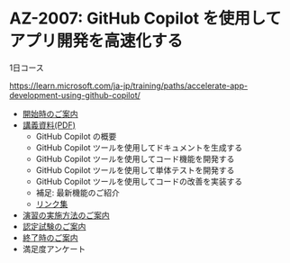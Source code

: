 # AZ-2007: GitHub Copilot を使用してアプリ開発を高速化する

1日コース

https://learn.microsoft.com/ja-jp/training/paths/accelerate-app-development-using-github-copilot/

- [開始時のご案内](../opening.md)
- [講義資料(PDF)](AZ-2007-github-copilot.pdf)
    - GitHub Copilot の概要
    - GitHub Copilot ツールを使用してドキュメントを生成する
    - GitHub Copilot ツールを使用してコード機能を開発する
    - GitHub Copilot ツールを使用して単体テストを開発する
    - GitHub Copilot ツールを使用してコードの改善を実装する
    - 補足: 最新機能のご紹介
    - [リンク集](links.md)
- [演習の実施方法のご案内](lab.md)
- [認定試験のご案内](exam.md)
- [終了時のご案内](../closing-cloudslice.md)
- 満足度アンケート

<!--
2024/10/7 ラボなし Applied Skillsなし qualified済
2025/1/26 ラボなし

The ETA for the Skillable lab has not yet been shared with the MTT Org. However, it has been confirmed that the lab will become available. In the meantime, MTTs should use the AZ-2007-Trainer Readiness Guide v1.0 to conduct the course with learners, utilizing demo videos and inviting learners to bring their own GitHub Copilot subscription. Please note, learners with Visual Studio get a free GitHub Code Subscription, as recently announced by Satya. These strategies can be leveraged by MTTs in the interim. I trust this answers your question.

2025/2/25 ラボなし

-->